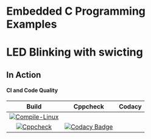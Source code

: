 # Embedded C Programming Examples

# LED Blinking with swicting

## In Action


#### CI and Code Quality

|Build|Cppcheck|Codacy|
|:--:|:--:|:--:|
|[![Compile-Linux](https://github.com/Bharathgopal/Emb-C/actions/workflows/Compile.yml/badge.svg)](https://github.com/Bharathgopal/Emb-C/actions/workflows/Compile.yml)|
[![Cppcheck](https://github.com/jagadeesharadhyula7608/Embedded_C_Activity_Stepin256282/actions/workflows/build.yml/badge.svg)](https://github.com/jagadeesharadhyula7608/Embedded_C_Activity_Stepin256282/actions/workflows/build.yml)|[![Codacy Badge](https://app.codacy.com/project/badge/Grade/643b7ca2b2dc4daba1e700c216bb87d9)](https://www.codacy.com/gh/Bharathgopal/Emb-C/dashboard?utm_source=github.com&amp;utm_medium=referral&amp;utm_content=Bharathgopal/Emb-C&amp;utm_campaign=Badge_Grade)|
